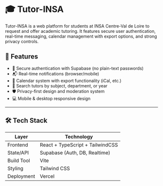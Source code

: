 # 🎓 Tutor-INSA

Tutor-INSA is a web platform for students at INSA Centre-Val de Loire to request and offer academic tutoring. It features secure user authentication, real-time messaging, calendar management with export options, and strong privacy controls.

## 🚀 Features

- 🔐 Secure authentication with Supabase (no plain-text passwords)
- 📬 Real-time notifications (browser/mobile)
- 📆 Calendar system with export functionality (iCal, etc.)
- 🔎 Search tutors by subject, department, or year
- 🛡️ Privacy-first design and moderation system
- 💻 Mobile & desktop responsive design

---

## 🛠 Tech Stack

| Layer            | Technology                            |
|------------------|----------------------------------------|
| Frontend         | React + TypeScript + TailwindCSS       |
| State/API        | Supabase (Auth, DB, Realtime)          |
| Build Tool       | Vite                                   |
| Styling          | Tailwind CSS                           |
| Deployment       | Vercel                                 |

